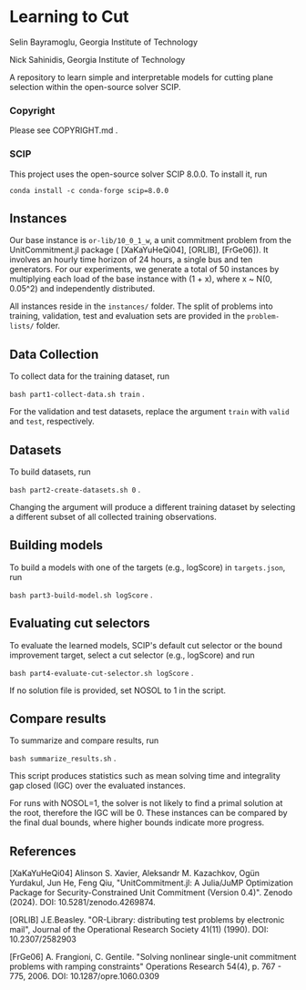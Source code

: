 Learning to Cut
============

Selin Bayramoglu, Georgia Institute of Technology

Nick Sahinidis, Georgia Institute of Technology

A repository to learn simple and interpretable models for cutting plane selection within the open-source solver SCIP.

### Copyright ###

Please see COPYRIGHT.md .

### SCIP ###

This project uses the open-source solver SCIP 8.0.0. To install it, run

`conda install -c conda-forge scip=8.0.0`

## Instances

Our base instance is `or-lib/10_0_1_w`, a unit commitment problem from the UnitCommitment.jl package ( [XaKaYuHeQi04], [ORLIB], [FrGe06]). It involves an hourly time horizon of 24 hours, a single bus and ten generators. For our experiments, we generate a total of 50 instances by multiplying each load of the base instance with (1 + x), where x ~ N(0, 0.05^2) and independently distributed.

All instances reside in the `instances/` folder. The split of problems into training, validation, test and evaluation sets are provided in the `problem-lists/` folder.

## Data Collection
To collect data for the training dataset, run

`bash part1-collect-data.sh train` .

For the validation and test datasets, replace the argument `train` with `valid` and `test`, respectively.

## Datasets

To build datasets, run

`bash part2-create-datasets.sh 0` .

Changing the argument will produce a different training dataset by selecting a different subset of all collected training observations.

## Building models

To build a models with one of the targets (e.g., logScore) in `targets.json`, run

`bash part3-build-model.sh logScore` .

## Evaluating cut selectors

To evaluate the learned models, SCIP's default cut selector or the bound improvement target, select a cut selector (e.g., logScore) and run 

`bash part4-evaluate-cut-selector.sh logScore` .

If no solution file is provided, set NOSOL to 1 in the script.

## Compare results

To summarize and compare results, run

`bash summarize_results.sh` .

This script produces statistics such as mean solving time and integrality gap closed (IGC) over the evaluated instances.

For runs with NOSOL=1, the solver is not likely to find a primal solution at the root, therefore the IGC will be 0. These instances can be compared by the final dual bounds, where higher bounds indicate more progress.

## References

[XaKaYuHeQi04] Alinson S. Xavier, Aleksandr M. Kazachkov, Ogün Yurdakul, Jun He, Feng Qiu, "UnitCommitment.jl: A Julia/JuMP Optimization Package for Security-Constrained Unit Commitment (Version 0.4)". Zenodo (2024). DOI: 10.5281/zenodo.4269874.

[ORLIB] J.E.Beasley. "OR-Library: distributing test problems by electronic mail", Journal of the Operational Research Society 41(11) (1990). DOI: 10.2307/2582903

[FrGe06] A. Frangioni, C. Gentile. "Solving nonlinear single-unit commitment problems with ramping constraints" Operations Research 54(4), p. 767 - 775, 2006. DOI: 10.1287/opre.1060.0309
